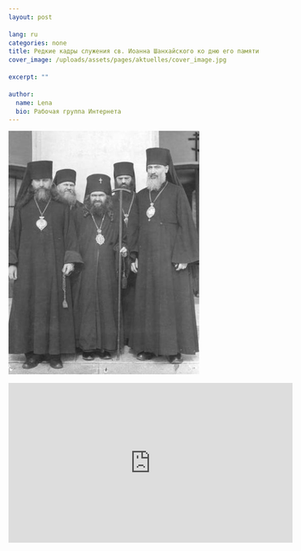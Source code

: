 ```yaml
---
layout: post

lang: ru
categories: none
title: Редкие кадры служения св. Иоанна Шанхайского ко дню его памяти
cover_image: /uploads/assets/pages/aktuelles/cover_image.jpg

excerpt: ""

author:
  name: Lena
  bio: Рабочая группа Интернета
---
```

![Der heilige Johann von Shanghai](/uploads/media/2018/hl_johann_von_shanghai.jpeg)

<iframe width="560" height="315" src="https://www.youtube.com/embed/PLnpokzkP60" frameborder="0" allow="accelerometer; autoplay; encrypted-media; gyroscope; picture-in-picture" allowfullscreen></iframe>
